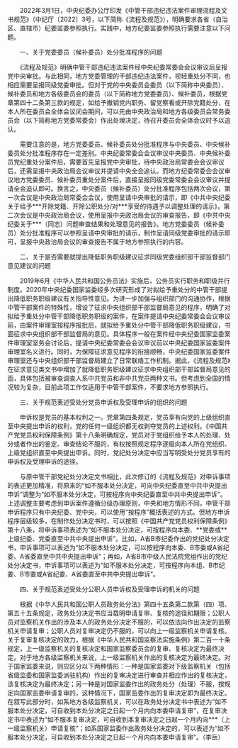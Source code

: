 　　2022年3月1日，中央纪委办公厅印发《中管干部违纪违法案件审理流程及文书规范》（中纪厅〔2022〕3号，以下简称《流程及规范》），明确要求各省（自治区、直辖市）纪委监委参照执行。实践中，地方纪委监委参照执行需要注意以下问题。

　　一、关于党委委员（候补委员）处分批准程序的问题

　　《流程及规范》明确中管干部违纪违法案件经中央纪委常委会会议审议后呈报党中央审批。与此相同，地方党委管理的干部违纪违法案件，视轻重处分不同，也相应需要呈报同级党委审批。但对于党的中央委员会委员（以下简称中央委员）、候补委员和地方各级委员会的委员（以下简称地方党委委员）、候补委员，根据党章第四十二条第三款的规定，如给予撤销党内职务、留党察看或开除党籍处分，在本人所在委员会全体会议闭会期间，可以先由中央政治局和地方各级委员会常务委员会（以下简称地方党委常委会）作出处理决定，待召开委员会全体会议时予以追认。

　　需要注意的是，地方党委委员、候补委员处分批准程序与中央委员、中央候补委员处分批准程序存在一定差别。中央纪委常委会会议审议中央委员、中央候补委员党纪重处分案件后，需要首先呈报党中央审批，待中央政治局常委会会议审议后，还需呈报中央政治局会议审议并提请中央全会追认。而地方纪委常委会会议审议地方党委委员、候补委员重处分案件后，直接呈报同级党委常委会会议审议并提请全会追认即可。换言之，中央委员（候补委员）处分批准程序包括两次会议，第一次会议是中央政治局常委会会议，使用呈请中央审批的请示，即《中共中央纪委关于给予\*\*\*开除党籍、开除公职处分/对\*\*\*享受的待遇予以调整处理的请示》，第二次会议是中央政治局会议，使用呈报中央政治局会议的审查报告，即《中共中央纪委关于\*\*\*（同志）问题审查结果和处理意见的报告》。地方党委委员（候补委员）处分批准程序可以参照呈请中央审批的请示，制作呈请同级党委审批的请示即可，呈报中央政治局会议的审查报告不属于地方参照执行的内容。

　　二、关于是否需要就提出降低职务职级建议征求同级党委组织部干部监督部门意见建议的问题

　　2019年6月《中华人民共和国公务员法》实施后，公务员实行职务和职级并行制度。2020年中央纪委国家监委经多次研究形成了对拟给予重处分的中管干部提出降低职务职级建议有关指导性意见。为进一步加强与组织部门的沟通协作，根据中管干部案件的特殊性，增设了征求中央组织部干部监督局意见的程序，明确了对拟给予重处分中管干部降低职务职级的案件，在案件提请中央纪委常委会会议审议前，由案件审理室按程序报批后，就拟给予重处分中管干部降低职务职级建议，书面征求中央组织部干部监督局的意见。具体程序一般在案件经中央纪委国家监委案件审理室室务会讨论后，提请中央纪委常委会会议审议前以中央纪委国家监委案件审理室名义进行。同时，为保障征求意见程序的衔接顺畅，中央纪委国家监委案件审理室还与中央组织部干部监督局建立了日常联络工作机制。据此，《流程及规范》在征求意见类文书中增加了就降低职务职级建议征求中央组织部干部监督局意见的函，具体包括被审查调查人系中共党员和非中共党员两种文书。但考虑到全国的情况较为复杂，目前此项工作仅适用于中管干部案件，不要求地方参照执行。

　　三、关于规范表述受处分党员申诉权及受理申诉的组织的问题

　　申诉权是党员的基本权利之一。党章第四条规定，党员享有向党的上级组织直至中央提出申诉的权利，党的任何一级组织都无权剥夺党员的上述权利。《中国共产党党员权利保障条例》第十八条明确规定，党员对于党组织给予本人的处理、处分或者作出的鉴定、审查结论不服的，有权按照规定程序逐级向本人所在党组织、上级党组织直至中央提出申诉。同时，党纪处分决定中应当写明受处分党员享有的申诉权及受理申诉的途径。

　　与原中管干部党纪处分决定文书相比，此次修订的《流程及规范》对申诉事项的表述更加精准，将原来的“如不服本处分决定，可向中央纪委直至中共中央提出申诉”调整为“如不服本处分决定，可按程序向中央纪委直至中共中央提出申诉”。上述调整主要考虑到申诉案件遵循分级办理原则，中央和地方情形不同，中管干部申诉程序只有中央纪委、党中央，可以使用“按程序”概括表述的方式。但地方申诉程序层级较多，在制作处分决定书时，可以按照《中国共产党党员权利保障条例》第十八条，将申诉事项表述为“如不服本处分决定，可按程序向本委、\*\*党委或\*\*上级纪委、党委直至中共中央提出申诉”。比如，A省B市纪委作出的党纪处分决定书，申诉事项可以表述为“如不服本处分决定，可以按程序向本委、B市委或A省纪委、A省委直至中共中央提出申诉”；再如，A省B市中级人民法院党组作出的党纪处分决定书，申诉事项可以表述为“如不服本处分决定，可按程序向本组、B市纪委、B市委或A省纪委、A省委直至中共中央提出申诉”。

　　四、关于规范表述受处分公职人员申诉权及受理申诉的机关的问题

　　根据《中华人民共和国公职人员政务处分法》第四十五条第二款第（四）项、第五十五条规定，政务处分决定书应当载明申请复审、复核的途径和期限；公职人员对监察机关作出的涉及本人的政务处分决定不服的，可以依法向作出决定的监察机关申请复审；公职人员对复审决定仍不服的，可以向上一级监察机关申请复核。关于复审复核决定的效力，根据《中华人民共和国监察法实施条例》第二百一十条规定，上一级监察机关的复核决定和国家监察委员会的复审、复核决定为最终决定。对于地方各级监察机关来说，上一级监察机关作出的复核决定为最终决定。对于国家监委来说，则应区分以下两种情形：一种是国家监委对下级监察机关（包括省级监委和国家监委派驻机构）作出的复审决定进行审查并相应作出的复核决定，该复核决定为最终决定；另一种是对国家监委作出的政务处分（处理）不服，按规定向国家监委申请复审的，这种情况下，国家监委作出的复审决定即为最终决定。在叙写此部分时，如系地方各级监察机关，可以在政务处分决定书中表述为“如不服本处分决定，可自收到本处分决定之日起一个月内向本委申请复审”，在复审决定书中表述为“如不服本复审决定，可自收到本复审决定之日起一个月内向\*\*\*（上一级监察机关）申请复核”；如系国家监委作出政务处分决定的，可以表述为“如不服本处分决定，可自收到本处分决定之日起一个月内向本委申请复审”。（李岳）